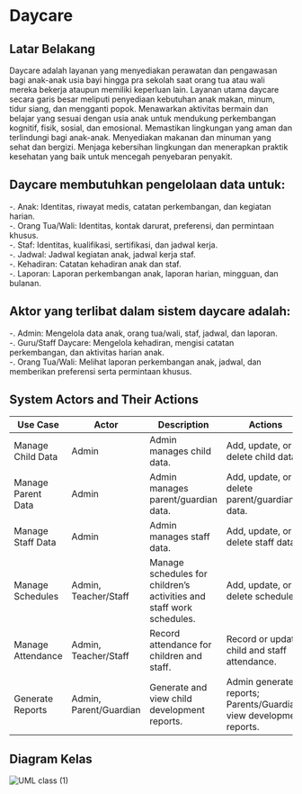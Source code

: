 # Daycare

## Latar Belakang
Daycare adalah layanan yang menyediakan perawatan dan pengawasan bagi anak-anak usia bayi hingga pra sekolah saat orang tua atau wali mereka bekerja ataupun memiliki keperluan lain. Layanan utama daycare secara garis besar meliputi penyediaan kebutuhan anak makan, minum, tidur siang, dan mengganti popok. Menawarkan aktivitas bermain dan belajar yang sesuai dengan usia anak untuk mendukung perkembangan kognitif, fisik, sosial, dan emosional. Memastikan lingkungan yang aman dan terlindungi bagi anak-anak. Menyediakan makanan dan minuman yang sehat dan bergizi. Menjaga kebersihan lingkungan dan menerapkan praktik kesehatan yang baik untuk mencegah penyebaran penyakit.

## Daycare membutuhkan pengelolaan data untuk:
-. Anak: Identitas, riwayat medis, catatan perkembangan, dan kegiatan harian. <br>
-. Orang Tua/Wali: Identitas, kontak darurat, preferensi, dan permintaan khusus. <br>
-. Staf: Identitas, kualifikasi, sertifikasi, dan jadwal kerja. <br>
-. Jadwal: Jadwal kegiatan anak, jadwal kerja staf. <br>
-. Kehadiran: Catatan kehadiran anak dan staf. <br>
-. Laporan: Laporan perkembangan anak, laporan harian, mingguan, dan bulanan. <br>

## Aktor yang terlibat dalam sistem daycare adalah:
-. Admin: Mengelola data anak, orang tua/wali, staf, jadwal, dan laporan. <br>
-. Guru/Staff Daycare: Mengelola kehadiran, mengisi catatan perkembangan, dan aktivitas harian anak. <br>
-. Orang Tua/Wali: Melihat laporan perkembangan anak, jadwal, dan memberikan preferensi serta permintaan khusus. <br>

## System Actors and Their Actions

| Use Case         | Actor             | Description                                                                                      | Actions                                                                                                                 |
|------------------|-------------------|--------------------------------------------------------------------------------------------------|-------------------------------------------------------------------------------------------------------------------------|
| Manage Child Data| Admin             | Admin manages child data.                                                                        | Add, update, or delete child data.                                                                                      |
| Manage Parent Data| Admin            | Admin manages parent/guardian data.                                                              | Add, update, or delete parent/guardian data.                                                                            |
| Manage Staff Data| Admin             | Admin manages staff data.                                                                        | Add, update, or delete staff data.                                                                                      |
| Manage Schedules | Admin, Teacher/Staff | Manage schedules for children’s activities and staff work schedules.                              | Add, update, or delete schedules.                                                                                       |
| Manage Attendance| Admin, Teacher/Staff | Record attendance for children and staff.                                                        | Record or update child and staff attendance.                                                                            |
| Generate Reports | Admin, Parent/Guardian | Generate and view child development reports.                                                    | Admin generates reports; Parents/Guardians view development reports.                                                    |


## Diagram Kelas
![UML class (1)](https://github.com/michaeldanuekklasiya-web/Daycare/assets/88574532/1320e621-5b2c-4edd-8ed4-221462bbcbaf)
